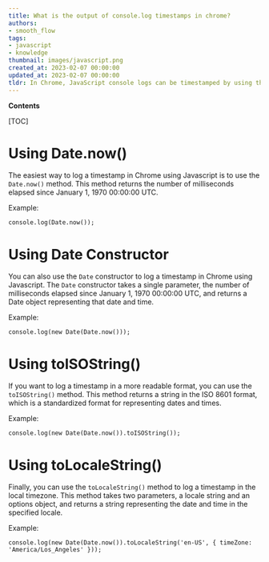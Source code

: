 ```yaml
---
title: What is the output of console.log timestamps in chrome?
authors:
- smooth_flow
tags:
- javascript
- knowledge
thumbnail: images/javascript.png
created_at: 2023-02-07 00:00:00
updated_at: 2023-02-07 00:00:00
tldr: In Chrome, JavaScript console logs can be timestamped by using the `console.time()` and `console.timeEnd()` methods.
---
```


**Contents**

[TOC]

# Using Date.now()

The easiest way to log a timestamp in Chrome using Javascript is to use the `Date.now()` method. This method returns the number of milliseconds elapsed since January 1, 1970 00:00:00 UTC.

Example:

```
console.log(Date.now());
```

# Using Date Constructor

You can also use the `Date` constructor to log a timestamp in Chrome using Javascript. The `Date` constructor takes a single parameter, the number of milliseconds elapsed since January 1, 1970 00:00:00 UTC, and returns a Date object representing that date and time.

Example:

```
console.log(new Date(Date.now()));
```

# Using toISOString()

If you want to log a timestamp in a more readable format, you can use the `toISOString()` method. This method returns a string in the ISO 8601 format, which is a standardized format for representing dates and times.

Example:

```
console.log(new Date(Date.now()).toISOString());
```

# Using toLocaleString()

Finally, you can use the `toLocaleString()` method to log a timestamp in the local timezone. This method takes two parameters, a locale string and an options object, and returns a string representing the date and time in the specified locale.

Example:

```
console.log(new Date(Date.now()).toLocaleString('en-US', { timeZone: 'America/Los_Angeles' }));
```

